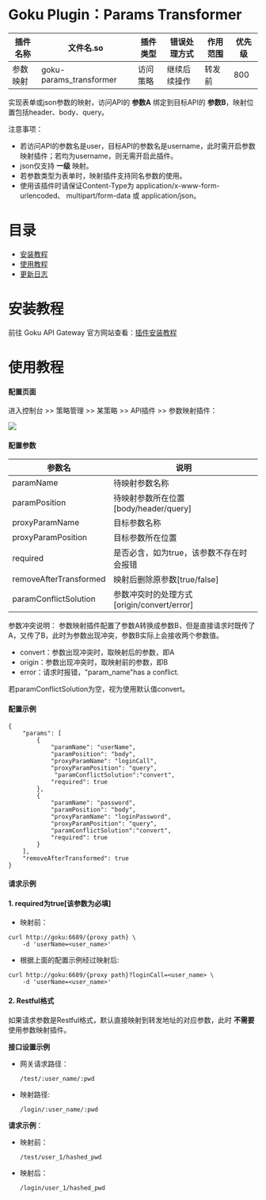 # Goku Plugin：Params Transformer

| 插件名称  | 文件名.so |  插件类型  | 错误处理方式 | 作用范围 |  优先级  |
| ------------ | ------------ | ------------ | ------------ | ------------ | ------------ |
| 参数映射  | goku-params_transformer | 访问策略 | 继续后续操作 | 转发前  |  800  | 801 |

实现表单或json参数的映射，访问API的 **参数A** 绑定到目标API的 **参数B**，映射位置包括header、body、query。

注意事项：
* 若访问API的参数名是user，目标API的参数名是username，此时需开启参数映射插件；若均为username，则无需开启此插件。
* json仅支持 **一级** 映射。
* 若参数类型为表单时，映射插件支持同名参数的使用。
* 使用该插件时请保证Content-Type为 application/x-www-form-urlencoded、 multipart/form-data 或 application/json。

# 目录
- [安装教程](#安装教程 "安装教程")
- [使用教程](#使用教程 "使用教程")
- [更新日志](#更新日志 "更新日志")

# 安装教程
前往 Goku API Gateway 官方网站查看：[插件安装教程](url "https://help.eolinker.com/#/tutorial/?groupID=c-341&productID=19")

# 使用教程

#### 配置页面

进入控制台 >> 策略管理 >> 某策略 >> API插件 >> 参数映射插件：

![](http://data.eolinker.com/course/MciueHY274fe71f0b50c5092e3774aeeccc1a1f29ca9a32)

#### 配置参数

| 参数名 | 说明   | 
| ------------ | ------------ |  
|  paramName | 待映射参数名称 | 
| paramPosition  | 待映射参数所在位置[body/header/query] |
| proxyParamName  | 目标参数名称 |   
| proxyParamPosition  | 目标参数所在位置 |  
| required  | 是否必含，如为true，该参数不存在时会报错 | 
| removeAfterTransformed  | 映射后删除原参数[true/false] | 
| paramConflictSolution  |  参数冲突时的处理方式 [origin/convert/error] |

参数冲突说明：
参数映射插件配置了参数A转换成参数B，但是直接请求时既传了A，又传了B，此时为参数出现冲突，参数B实际上会接收两个参数值。
* convert：参数出现冲突时，取映射后的参数，即A
* origin：参数出现冲突时，取映射前的参数，即B
* error：请求时报错，"param_name"has a conflict.

若paramConflictSolution为空，视为使用默认值convert。

#### 配置示例

```
{
    "params": [
        {
            "paramName": "userName", 
            "paramPosition": "body", 
            "proxyParamName": "loginCall",
            "proxyParamPosition": "query",
             "paramConflictSolution":"convert",
            "required": true 
        },
        {
            "paramName": "password",
            "paramPosition": "body", 
            "proxyParamName": "loginPassword",
            "proxyParamPosition": "query",
            "paramConflictSolution":"convert",
            "required": true
        }
    ],
    "removeAfterTransformed": true
}
```

#### 请求示例

#### 1. required为true[该参数为必填]

* 映射前：

```
curl http://goku:6689/{proxy path} \
    -d 'userName=<user_name>'
```
* 根据上面的配置示例经过映射后:

```
curl http://goku:6689/{proxy path}?loginCall=<user_name> \
    -d 'userName=<user_name>'
```

#### 2. Restful格式

如果请求参数是Restful格式，默认直接映射到转发地址的对应参数，此时 **不需要** 使用参数映射插件。

**接口设置示例**

 * 网关请求路径：

    ```
    /test/:user_name/:pwd
    ```
  
 * 映射路径:

    ```
    /login/:user_name/:pwd
    ```
    
**请求示例**：

 * 映射前：

    ```
    /test/user_1/hashed_pwd
    ```

 * 映射后：

    ```
    /login/user_1/hashed_pwd
    ```